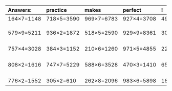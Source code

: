 | Answers: | practice | makes | perfect | ! |
| :--- | :--- | :--- | :--- | :--- |
| 164×7=1148 | 718×5=3590 | 969×7=6783 | 927×4=3708 | 493×4=1972 | 
|   |   |   |   |   | 
|   |   |   |   |   | 
|   |   |   |   |   | 
| 579×9=5211 | 936×2=1872 | 518×5=2590 | 929×9=8361 | 303×6=1818 | 
|   |   |   |   |   | 
|   |   |   |   |   | 
|   |   |   |   |   | 
|   |   |   |   |   | 
| 757×4=3028 | 384×3=1152 | 210×6=1260 | 971×5=4855 | 220×8=1760 | 
|   |   |   |   |   | 
|   |   |   |   |   | 
|   |   |   |   |   | 
|   |   |   |   |   | 
| 808×2=1616 | 747×7=5229 | 588×6=3528 | 470×3=1410 | 651×8=5208 | 
|   |   |   |   |   | 
|   |   |   |   |   | 
|   |   |   |   |   | 
|   |   |   |   |   | 
| 776×2=1552 | 305×2=610 | 262×8=2096 | 983×6=5898 | 189×3=567 | 
